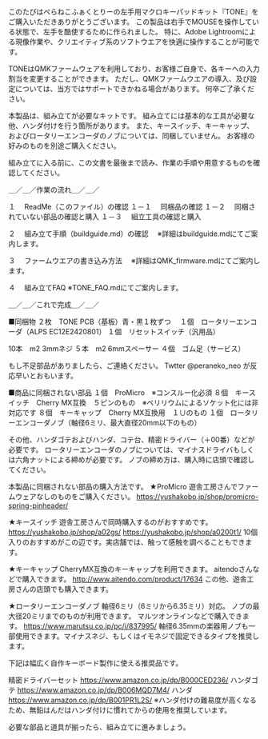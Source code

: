 このたびはぺらねこふぁくとりーの左手用マクロキーパッドキット『TONE』をご購入いただきありがとうございます。
この製品は右手でMOUSEを操作している状態で、左手を酷使するために作られました。
特に、Adobe Lightroomによる現像作業や、クリエイティブ系のソフトウエアを快適に操作することが可能です。

TONEはQMKファームウェアを利用しており、お客様ご自身で、各キーへの入力割当を変更することができます。
ただし、QMKファームウエアの導入、及び設定については、当方ではサポートできかねる場合があります。
何卒ご了承ください。


本製品は、組み立てが必要なキットです。
組み立てには基本的な工具が必要な他、ハンダ付けを行う箇所があります。
また、キースイッチ、キーキャップ、およびロータリーエンコーダのノブについては、同梱していません。
お客様の好みのものを別途ご購入ください。

組み立てに入る前に、この文書を最後まで読み、作業の手順や用意するものを確認してください。

＿／＿／作業の流れ＿／＿／

１
　ReadMe（このファイル）の確認
１－１
　同梱品の確認
１－２
　同梱されていない部品の確認と購入
１－３
　組立工具の確認と購入

２
　組み立て手順（buildguide.md）の確認
　※詳細はbuildguide.mdにてご案内します。

３
　ファームウエアの書き込み方法
　※詳細はQMK_firmware.mdにてご案内します。

４
　組み立てFAQ
 ※TONE_FAQ.mdにてご案内します。

＿／＿／これで完成＿／＿／


■同梱物
２枚　TONE PCB（基板）青・黒１枚ずつ　
１個　ロータリーエンコーダ（ALPS EC12E2420801）
１個　リセットスイッチ（汎用品）

10本　m2 3mmネジ
５本　m2 6mmスペーサー
４個　ゴム足（サービス）

もし不足部品がありましたら、ご連絡ください。
Twtter @peraneko_neo が反応早いとおもいます。


■商品に同梱されない部品
１個　ProMicro　※コンスルー化必須
８個　キースイッチ　Cherry MX互換　５ピンのもの　※ベリリウムによるソケット化には非対応です
８個　キーキャップ　Cherry MX互換用　１∪のもの
１個　ロータリーエンコーダノブ（軸径6ミリ、最大直径20mm以下のもの）

その他、ハンダゴテおよびハンダ、コテ台、精密ドライバー（＋00番）などが必要です。
ロータリーエンコーダのノブについては、マイナスドライバもしくは六角ナットによる締めが必要です。
ノブの締め方は、購入時に店頭で確認してください。

本製品に同梱されない部品の購入方法です。
★ProMicro
遊舎工房さんでファームウェアなしのものをご購入ください。
https://yushakobo.jp/shop/promicro-spring-pinheader/

★キースイッチ
遊舎工房さんで同時購入するのがおすすめです。
https://yushakobo.jp/shop/a02gs/
https://yushakobo.jp/shop/a0200t1/
10個入りのおすすめがこの辺です。実店舗では、触って感触を調べることもできます。

★キーキャップ
CherryMX互換のキーキャップを利用できます。
aitendoさんなどで購入できます。
http://www.aitendo.com/product/17634
この他、遊舎工房さんの店頭でも購入できます。

★ロータリーエンコーダノブ
軸径6ミリ（6ミリから6.35ミリ）対応。
ノブの最大径20ミリまでのものが利用できます。
マルツオンラインなどで購入できます。
https://www.marutsu.co.jp/pc/i/837995/
軸径6.35mmの楽器用ノブも一部使用できます。マイナスネジ、もしくはイモネジで固定できるタイプを推奨します。


下記は幅広く自作キーボード製作に使える推奨品です。

精密ドライバーセット
https://www.amazon.co.jp/dp/B000CED236/
ハンダゴテ
https://www.amazon.co.jp/dp/B006MQD7M4/
ハンダ
https://www.amazon.co.jp/dp/B001PR1L2S/
※ハンダ付けの難易度が高くなるため、無鉛はんだはハンダ付けに慣れてからの使用を推奨しています。

必要な部品と道具が揃ったら、組み立てに進みましょう。
